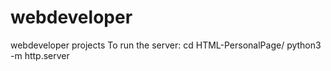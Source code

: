 # webdeveloper
webdeveloper projects
To run the server:
cd HTML-PersonalPage/
python3 -m http.server